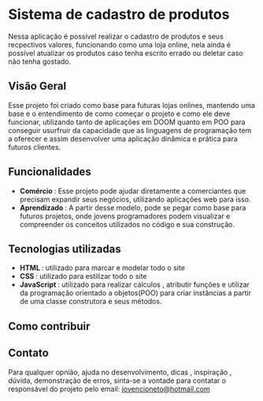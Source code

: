 # Sistema de cadastro de produtos
Nessa aplicação é possível realizar o cadastro de produtos e seus recpectivos valores, funcionando como uma loja online,
nela ainda é possível atualizar os produtos caso tenha escrito errado ou deletar caso não tenha gostado.
## Visão Geral
Esse projeto foi criado como base para futuras lojas onlines, mantendo uma base e o entendimento de como começar o projeto e como ele deve funcionar, utilizando tanto de aplicações em DOOM quanto em POO
para conseguir usurfruir da capacidade que as linguagens de programação tem a oferecer e assim desenvolver uma aplicação dinâmica e prática para futuros clientes.
## Funcionalidades
- <strong> Comércio </strong>: Esse projeto pode ajudar diretamente a comerciantes que precisam expandir seus negócios, utilizando aplicações web para isso.
- <strong> Aprendizado </strong>: A partir desse modelo, pode se pegar como base para futuros projetos, onde jovens programadores podem visualizar e compreender os conceitos utilizados no código e sua construção.
## Tecnologias utilizadas
- <strong> HTML </strong>: utilizado para marcar e modelar todo o site
- <strong> CSS </strong>: utilizado para estilizar todo o site
- <strong> JavaScript </strong>: utilizado para realizar cálculos , atributir funções e utilizar da programação orientado a objetos(POO) para criar instâncias a partir de uma classe construtora e seus métodos.
## Como contribuir

## Contato
Para qualquer opnião, ajuda no desenvolvimento, dicas , inspiração , dúvida, demonstração de erros, sinta-se a vontade para contatar o responsável do projeto pelo email: jovencioneto@hotmail.com
